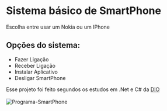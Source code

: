 # Sistema básico de SmartPhone
Escolha entre usar um Nokia ou um IPhone

## Opções do sistema:
* Fazer Ligação
* Receber Ligação
* Instalar Aplicativo
* Desligar SmartPhone

Esse projeto foi feito segundos os estudos em .Net e C# da [DIO](https://web.dio.me/home)<br><br>
<span>
![Programa-SmartPhone](https://github.com/Thayso-Weslley/Smartphone-Dotnet-e-C-/assets/92331482/53f282ab-6458-4e21-8300-6b6100087036)
</span>
